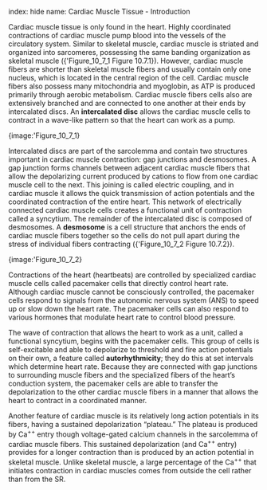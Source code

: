 index: hide
name: Cardiac Muscle Tissue - Introduction

Cardiac muscle tissue is only found in the heart. Highly coordinated contractions of cardiac muscle pump blood into the vessels of the circulatory system. Similar to skeletal muscle, cardiac muscle is striated and organized into sarcomeres, possessing the same banding organization as skeletal muscle ({'Figure_10_7_1 Figure 10.7.1}). However, cardiac muscle fibers are shorter than skeletal muscle fibers and usually contain only one nucleus, which is located in the central region of the cell. Cardiac muscle fibers also possess many mitochondria and myoglobin, as ATP is produced primarily through aerobic metabolism. Cardiac muscle fibers cells also are extensively branched and are connected to one another at their ends by intercalated discs. An  **intercalated disc** allows the cardiac muscle cells to contract in a wave-like pattern so that the heart can work as a pump.


{image:'Figure_10_7_1}
        

Intercalated discs are part of the sarcolemma and contain two structures important in cardiac muscle contraction: gap junctions and desmosomes. A gap junction forms channels between adjacent cardiac muscle fibers that allow the depolarizing current produced by cations to flow from one cardiac muscle cell to the next. This joining is called electric coupling, and in cardiac muscle it allows the quick transmission of action potentials and the coordinated contraction of the entire heart. This network of electrically connected cardiac muscle cells creates a functional unit of contraction called a syncytium. The remainder of the intercalated disc is composed of desmosomes. A  **desmosome** is a cell structure that anchors the ends of cardiac muscle fibers together so the cells do not pull apart during the stress of individual fibers contracting ({'Figure_10_7_2 Figure 10.7.2}).


{image:'Figure_10_7_2}
        

Contractions of the heart (heartbeats) are controlled by specialized cardiac muscle cells called pacemaker cells that directly control heart rate. Although cardiac muscle cannot be consciously controlled, the pacemaker cells respond to signals from the autonomic nervous system (ANS) to speed up or slow down the heart rate. The pacemaker cells can also respond to various hormones that modulate heart rate to control blood pressure.

The wave of contraction that allows the heart to work as a unit, called a functional syncytium, begins with the pacemaker cells. This group of cells is self-excitable and able to depolarize to threshold and fire action potentials on their own, a feature called  **autorhythmicity**; they do this at set intervals which determine heart rate. Because they are connected with gap junctions to surrounding muscle fibers and the specialized fibers of the heart’s conduction system, the pacemaker cells are able to transfer the depolarization to the other cardiac muscle fibers in a manner that allows the heart to contract in a coordinated manner.

Another feature of cardiac muscle is its relatively long action potentials in its fibers, having a sustained depolarization “plateau.” The plateau is produced by Ca<sup>++</sup> entry though voltage-gated calcium channels in the sarcolemma of cardiac muscle fibers. This sustained depolarization (and Ca<sup>++</sup> entry) provides for a longer contraction than is produced by an action potential in skeletal muscle. Unlike skeletal muscle, a large percentage of the Ca<sup>++</sup> that initiates contraction in cardiac muscles comes from outside the cell rather than from the SR.
